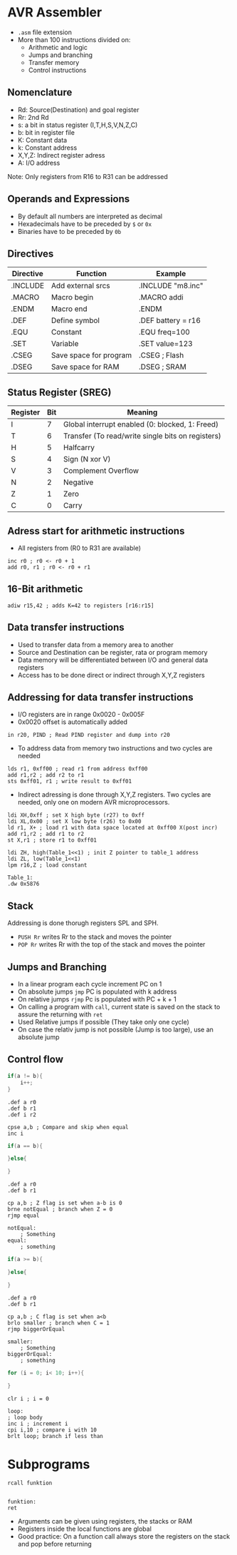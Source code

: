 # AVR Assembler
* `.asm` file extension
* More than 100 instructions divided on:
    * Arithmetic and logic
    * Jumps and branching
    * Transfer memory
    * Control instructions

## Nomenclature
* Rd: Source(Destination) and goal register
* Rr: 2nd Rd
* s: a bit in status register (I,T,H,S,V,N,Z,C)
* b: bit in register file
* K: Constant data
* k: Constant address
* X,Y,Z: Indirect register adress
* A: I/O address

Note: Only registers from R16 to R31 can be addressed

## Operands and Expressions
* By default all numbers are interpreted as decimal
* Hexadecimals have to be preceded by `$` or `0x` 
* Binaries have to be preceded by `0b`

## Directives

| Directive | Function | Example |
|---|---|---|
| .INCLUDE | Add external srcs | .INCLUDE "m8.inc"|
| .MACRO | Macro begin | .MACRO addi|
| .ENDM | Macro end | .ENDM|
| .DEF | Define symbol | .DEF battery = r16|
| .EQU | Constant | .EQU freq=100 |
| .SET | Variable | .SET value=123|
| .CSEG | Save space for program | .CSEG ; Flash
| .DSEG | Save space for RAM | .DSEG ; SRAM|

## Status Register (SREG)
| Register | Bit | Meaning |
| --- | --- | --- |
| I | 7 | Global interrupt enabled (0: blocked, 1: Freed) |
| T | 6 | Transfer (To read/write single bits on registers)|
| H | 5 | Halfcarry|
| S | 4 | Sign (N xor V)|
| V | 3 | Complement Overflow |
| N | 2 | Negative | 
| Z | 1 | Zero |
| C | 0 | Carry | 

## Adress start for arithmetic instructions
* All registers from (R0 to R31 are available)
 
```assembly
inc r0 ; r0 <- r0 + 1
add r0, r1 ; r0 <- r0 + r1
```

## 16-Bit arithmetic
```assembly
adiw r15,42 ; adds K=42 to registers [r16:r15]
```

## Data transfer instructions
* Used to transfer data from a memory area to another
* Source and Destination can be register, rata or program memory
* Data memory will be differentiated between I/O and general data registers
* Access has to be done direct or indirect through X,Y,Z registers

## Addressing for data transfer instructions
* I/O registers are in range 0x0020 - 0x005F
* 0x0020 offset is automatically added

```assembly
in r20, PIND ; Read PIND register and dump into r20
```

* To address data from memory two instructions and two cycles are needed
```assembly
lds r1, 0xff00 ; read r1 from address 0xff00
add r1,r2 ; add r2 to r1
sts 0xff01, r1 ; write result to 0xff01
```

* Indirect adressing is done through X,Y,Z registers. Two cycles are needed, only one on modern AVR microprocessors.

```assembly
ldi XH,0xff ; set X high byte (r27) to 0xff
ldi XL,0x00 ; set X low byte (r26) to 0x00
ld r1, X+ ; load r1 with data space located at 0xff00 X(post incr)
add r1,r2 ; add r1 to r2
st X,r1 ; store r1 to 0xff01
```

```assembly
ldi ZH, high(Table_1<<1) ; init Z pointer to table_1 address
ldi ZL, low(Table_1<<1)
lpm r16,Z ; load constant

Table_1:
.dw 0x5876
```

## Stack
Addressing is done thorugh registers SPL and SPH.
* `PUSH Rr` writes Rr to the stack and moves the pointer
* `POP Rr` writes Rr with the top of the stack and moves the pointer

## Jumps and Branching
* In a linear program each cycle increment PC on 1
* On absolute jumps `jmp` PC is populated with k address
* On relative jumps `rjmp` Pc is populated with PC + k + 1
* On calling a program with `call`, current state is saved on the stack to assure the returning with `ret`
* Used Relative jumps if possible (They take only one cycle)
* On case the relativ jump is not possible (Jump is too large), use an absolute jump

## Control flow
```c++
if(a != b){
    i++;
}
```

```assembly
.def a r0
.def b r1
.def i r2

cpse a,b ; Compare and skip when equal
inc i
```


```c++
if(a == b){

}else{

}
```

```assembly
.def a r0
.def b r1

cp a,b ; Z flag is set when a-b is 0
brne notEqual ; branch when Z = 0
rjmp equal 

notEqual:
    ; Something
equal:
    ; something
```

```c++
if(a >= b){

}else{

}
```

```assembly
.def a r0
.def b r1

cp a,b ; C flag is set when a<b
brlo smaller ; branch when C = 1
rjmp biggerOrEqual 

smaller:
    ; Something
biggerOrEqual:
    ; something
```

```c++
for (i = 0; i< 10; i++){

}
```

```assembly
clr i ; i = 0

loop:
; loop body
inc i ; increment i
cpi i,10 ; compare i with 10
brlt loop; branch if less than
```

# Subprograms
```assembly
rcall funktion


funktion:
ret
```

* Arguments can be given using registers, the stacks or RAM
* Registers inside the local functions are global
* Good practice: On a function call always store the registers on the stack and pop before returning
